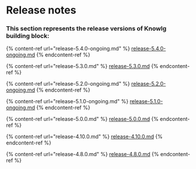 # Release notes

### This section represents the release versions of Knowlg building block:

{% content-ref url="release-5.4.0-ongoing.md" %}
[release-5.4.0-ongoing.md](release-5.4.0-ongoing.md)
{% endcontent-ref %}

{% content-ref url="release-5.3.0.md" %}
[release-5.3.0.md](release-5.3.0.md)
{% endcontent-ref %}

{% content-ref url="release-5.2.0-ongoing.md" %}
[release-5.2.0-ongoing.md](release-5.2.0-ongoing.md)
{% endcontent-ref %}

{% content-ref url="release-5.1.0-ongoing.md" %}
[release-5.1.0-ongoing.md](release-5.1.0-ongoing.md)
{% endcontent-ref %}

{% content-ref url="release-5.0.0.md" %}
[release-5.0.0.md](release-5.0.0.md)
{% endcontent-ref %}

{% content-ref url="release-4.10.0.md" %}
[release-4.10.0.md](release-4.10.0.md)
{% endcontent-ref %}

{% content-ref url="release-4.8.0.md" %}
[release-4.8.0.md](release-4.8.0.md)
{% endcontent-ref %}

